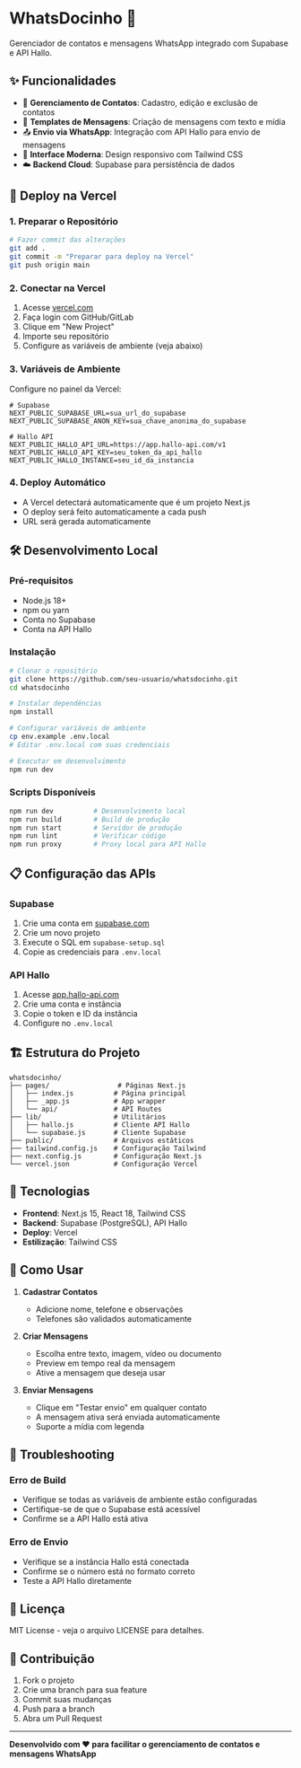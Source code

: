 # WhatsDocinho 🚀

Gerenciador de contatos e mensagens WhatsApp integrado com Supabase e API Hallo.

## ✨ Funcionalidades

- 📱 **Gerenciamento de Contatos**: Cadastro, edição e exclusão de contatos
- 💬 **Templates de Mensagens**: Criação de mensagens com texto e mídia
- 📤 **Envio via WhatsApp**: Integração com API Hallo para envio de mensagens
- 🎨 **Interface Moderna**: Design responsivo com Tailwind CSS
- ☁️ **Backend Cloud**: Supabase para persistência de dados

## 🚀 Deploy na Vercel

### 1. **Preparar o Repositório**
```bash
# Fazer commit das alterações
git add .
git commit -m "Preparar para deploy na Vercel"
git push origin main
```

### 2. **Conectar na Vercel**
1. Acesse [vercel.com](https://vercel.com)
2. Faça login com GitHub/GitLab
3. Clique em "New Project"
4. Importe seu repositório
5. Configure as variáveis de ambiente (veja abaixo)

### 3. **Variáveis de Ambiente**
Configure no painel da Vercel:

```env
# Supabase
NEXT_PUBLIC_SUPABASE_URL=sua_url_do_supabase
NEXT_PUBLIC_SUPABASE_ANON_KEY=sua_chave_anonima_do_supabase

# Hallo API
NEXT_PUBLIC_HALLO_API_URL=https://app.hallo-api.com/v1
NEXT_PUBLIC_HALLO_API_KEY=seu_token_da_api_hallo
NEXT_PUBLIC_HALLO_INSTANCE=seu_id_da_instancia
```

### 4. **Deploy Automático**
- A Vercel detectará automaticamente que é um projeto Next.js
- O deploy será feito automaticamente a cada push
- URL será gerada automaticamente

## 🛠️ Desenvolvimento Local

### Pré-requisitos
- Node.js 18+
- npm ou yarn
- Conta no Supabase
- Conta na API Hallo

### Instalação
```bash
# Clonar o repositório
git clone https://github.com/seu-usuario/whatsdocinho.git
cd whatsdocinho

# Instalar dependências
npm install

# Configurar variáveis de ambiente
cp env.example .env.local
# Editar .env.local com suas credenciais

# Executar em desenvolvimento
npm run dev
```

### Scripts Disponíveis
```bash
npm run dev          # Desenvolvimento local
npm run build        # Build de produção
npm run start        # Servidor de produção
npm run lint         # Verificar código
npm run proxy        # Proxy local para API Hallo
```

## 📋 Configuração das APIs

### Supabase
1. Crie uma conta em [supabase.com](https://supabase.com)
2. Crie um novo projeto
3. Execute o SQL em `supabase-setup.sql`
4. Copie as credenciais para `.env.local`

### API Hallo
1. Acesse [app.hallo-api.com](https://app.hallo-api.com)
2. Crie uma conta e instância
3. Copie o token e ID da instância
4. Configure no `.env.local`

## 🏗️ Estrutura do Projeto

```
whatsdocinho/
├── pages/                 # Páginas Next.js
│   ├── index.js          # Página principal
│   ├── _app.js           # App wrapper
│   └── api/              # API Routes
├── lib/                  # Utilitários
│   ├── hallo.js          # Cliente API Hallo
│   └── supabase.js       # Cliente Supabase
├── public/               # Arquivos estáticos
├── tailwind.config.js    # Configuração Tailwind
├── next.config.js        # Configuração Next.js
└── vercel.json           # Configuração Vercel
```

## 🔧 Tecnologias

- **Frontend**: Next.js 15, React 18, Tailwind CSS
- **Backend**: Supabase (PostgreSQL), API Hallo
- **Deploy**: Vercel
- **Estilização**: Tailwind CSS

## 📱 Como Usar

1. **Cadastrar Contatos**
   - Adicione nome, telefone e observações
   - Telefones são validados automaticamente

2. **Criar Mensagens**
   - Escolha entre texto, imagem, vídeo ou documento
   - Preview em tempo real da mensagem
   - Ative a mensagem que deseja usar

3. **Enviar Mensagens**
   - Clique em "Testar envio" em qualquer contato
   - A mensagem ativa será enviada automaticamente
   - Suporte a mídia com legenda

## 🚨 Troubleshooting

### Erro de Build
- Verifique se todas as variáveis de ambiente estão configuradas
- Certifique-se de que o Supabase está acessível
- Confirme se a API Hallo está ativa

### Erro de Envio
- Verifique se a instância Hallo está conectada
- Confirme se o número está no formato correto
- Teste a API Hallo diretamente

## 📄 Licença

MIT License - veja o arquivo LICENSE para detalhes.

## 🤝 Contribuição

1. Fork o projeto
2. Crie uma branch para sua feature
3. Commit suas mudanças
4. Push para a branch
5. Abra um Pull Request

---

**Desenvolvido com ❤️ para facilitar o gerenciamento de contatos e mensagens WhatsApp**
